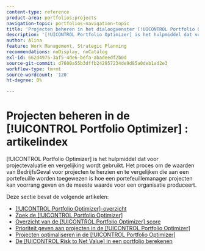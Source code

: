 ```yaml
---
content-type: reference
product-area: portfolios;projects
navigation-topic: portfolios-navigation-topic
title: 'Projecten beheren in het dialoogvenster [!UICONTROL Portfolio Optimizer] : Artikelindex'
description: '[!UICONTROL Portfolio Optimizer] is het hulpmiddel dat voor projectevaluatie en vergelijking wordt gebruikt. Het proces om de waarden van BedrijfsGeval voor projecten te herzien en te vergelijken die aan een portefeuille worden toegewezen is hoe een portefeuillemanager projecten kan voorrang geven en de meeste waarde voor een organisatie produceert.'
author: Alina
feature: Work Management, Strategic Planning
recommendations: noDisplay, noCatalog
exl-id: 662d4975-3af5-4de6-befa-abadeedf2b0d
source-git-commit: d7600a55b3dffb242957234de9d85a0deb1ad2e3
workflow-type: tm+mt
source-wordcount: '120'
ht-degree: 0%

---
```


# Projecten beheren in de [!UICONTROL Portfolio Optimizer] : artikelindex

[!UICONTROL Portfolio Optimizer] is het hulpmiddel dat voor projectevaluatie en vergelijking wordt gebruikt. Het proces om de waarden van BedrijfsGeval voor projecten te herzien en te vergelijken die aan een portefeuille worden toegewezen is hoe een portefeuillemanager projecten kan voorrang geven en de meeste waarde voor een organisatie produceert.

Deze sectie bevat de volgende artikelen:

* [[!UICONTROL Portfolio Optimizer]-overzicht](../../../manage-work/portfolios/portfolio-optimizer/portfolio-optimizer-overview.md)
* [Zoek de [!UICONTROL Portfolio Optimizer]](../../../manage-work/portfolios/portfolio-optimizer/locate-portfolio-optimizer.md)
* [Overzicht van de [!UICONTROL Portfolio Optimizer] score](../../../manage-work/portfolios/portfolio-optimizer/portfolio-optimizer-score.md)
* [Prioriteit geven aan projecten in de [!UICONTROL Portfolio Optimizer]](../../../manage-work/portfolios/portfolio-optimizer/prioritize-projects-in-portfolio-optimizer.md)
* [Projecten optimaliseren in de [!UICONTROL Portfolio Optimizer]](../../../manage-work/portfolios/portfolio-optimizer/optimize-projects-in-portfolio-optimizer.md)
* [De [!UICONTROL Risk to Net Value] in een portfolio berekenen](../../../manage-work/portfolios/portfolio-optimizer/calculate-risk-to-net-value-in-portfolio.md)
